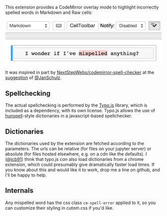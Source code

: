 This extension provides a CodeMirror overlay mode to highlight incorrectly
spelled words in Markdown and Raw cells:

![screenshot.png](./screenshot.png)

It was inspired in part by
[NextStepWebs/codemirror-spell-checker](https://github.com/NextStepWebs/codemirror-spell-checker/blob/78773ebdd6c8cf8acd043342023636ae345ca0f3/src/js/spell-checker.js)
at the
[suggestion](https://github.com/ipython-contrib/IPython-notebook-extensions/issues/521)
of [@JanSchulz](https://github.com/JanSchulz).


Spellchecking
-------------
The actual spellchecking is performed by the
[Typo.js](https://github.com/cfinke/Typo.js) library, which is included as a
dependency, with its own license.
Typo.js allows the use of
[hunspell](https://en.wikipedia.org/wiki/Hunspell)-style dictionaries in a
javascript-based spellchecker.


Dictionaries
------------

The dictionaries used by the extension are fetched according to the parameters.
The urls can be relative (for files on your jupyter server) or absolute (for
files hosted elsewhere, e.g. on a cdn like the defaults).
I ([@jcb91](https://github.com/jcb91)) think that typo.js _can_ also load
dictionaries from a chrome extension, which could presumably give dramatically
faster load times.
If you know about this and would like it to work, drop me a line on github, and
I'll be happy to help.


Internals
---------
Any mispelled word has the css class `cm-spell-error` applied to it, so you can
customize their styling in cutom.css if you'd like.

